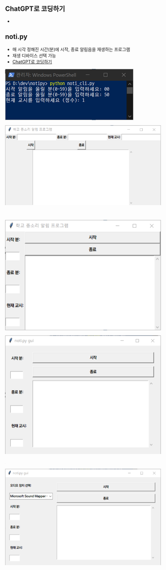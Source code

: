 ## ChatGPT로 코딩하기

- 

## noti.py

- 매 시각 정해진 시간(분)에 시작, 종료 알림음을 재생하는 프로그램
- 재생 디바이스 선택 가능
- [ChatGPT로 코딩하기](https://chat.openai.com/share/cc7f22e6-a41d-4f3b-9a2d-c61a51ebc526)

![](attachments/rapture_20240429064717.png)

![](attachments/rapture_20240429064743.png)

![](attachments/rapture_20240429064756.png)

![](attachments/rapture_20240429064759.png)

![](attachments/rapture_20240429064828.png)

![](attachments/rapture_20240429064739.png)

![](attachments/rapture_20240429064843.png)